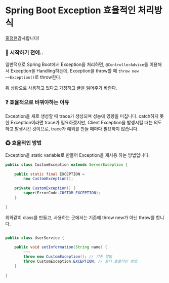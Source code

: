 # Spring Boot Exception 효율적인 처리방식

[홍정현](https://github.com/jhhong0509)감사합니다!

### 🎊 시작하기 전에..

일반적으로 Spring Boot에서 Exception을 처리하면, `@ControllerAdvice`를 이용해서 Exception을 Handling하는데, Exception을 throw할 때 `throw new ~~Exception()`로 throw한다.

위 상황으로 사용하고 있다고 가정하고 글을 읽어주기 바란다.

### ❓ 효율적으로 바꿔야하는 이유

Exception을 새로 생성할 때 trace가 생성되며 성능에 영향을 미칩니다. catch하지 못한 Exception이라면 trace가 필요하겠지만, Client Exception을 발생시킬 때는 의도하고 발생시킨 것이므로, trace가 예외를 만들 때마다 필요하지 않습니다.

### ♻ 효율적인 방법

Exception을 static variable로 만들어 Exception을 재사용 하는 방법입니다.

```java
public class CustomException extends ServerException {
    
    public static final EXCEPTION = 
        new CustomException();
    
    private CustomException() {
        super(ErrorCode.CUSTOM_EXCEPTION);
    }
    
}
```

위와같이 class를 만들고, 사용하는 곳에서는 기존에 throw new가 아닌 throw를 합니다.

```java

public class UserService {
    
    public void setInformation(String name) {
        ~~~
        throw new CustomException(); // 기존 방법
        throw CustomException.EXCEPTION; // 보다 효율적인 방법
    }
    
}


```

